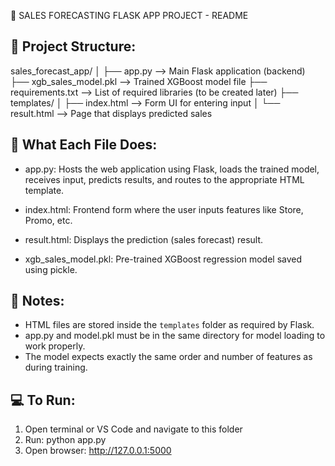 🧾 SALES FORECASTING FLASK APP PROJECT - README

🔧 Project Structure:
-----------------------
sales_forecast_app/
│
├── app.py                  --> Main Flask application (backend)
├── xgb_sales_model.pkl     --> Trained XGBoost model file
├── requirements.txt        --> List of required libraries (to be created later)
├── templates/
│   ├── index.html          --> Form UI for entering input
│   └── result.html         --> Page that displays predicted sales

🧠 What Each File Does:
-----------------------
- app.py:
  Hosts the web application using Flask, loads the trained model, receives input,
  predicts results, and routes to the appropriate HTML template.

- index.html:
  Frontend form where the user inputs features like Store, Promo, etc.

- result.html:
  Displays the prediction (sales forecast) result.

- xgb_sales_model.pkl:
  Pre-trained XGBoost regression model saved using pickle.

📌 Notes:
-----------------------
- HTML files are stored inside the `templates` folder as required by Flask.
- app.py and model.pkl must be in the same directory for model loading to work properly.
- The model expects exactly the same order and number of features as during training.

💻 To Run:
-----------------------
1. Open terminal or VS Code and navigate to this folder
2. Run: python app.py
3. Open browser: http://127.0.0.1:5000

